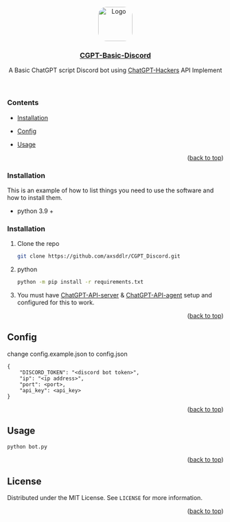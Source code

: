 <div id="top"></div>

<br />
<div align="center">

<img src="https://styles.redditmedia.com/t5_7hqomg/styles/communityIcon_yyc98alroh5a1.jpg" alt="Logo" width="80" height="80" style="border-radius: 25%;">

<a href="https://www.reddit.com/r/ChatGPT/">
  <h3 align="center">CGPT-Basic-Discord</h3>
</a>

  <p align="center">
    A Basic ChatGPT script Discord bot using <a href="https://github.com/ChatGPT-Hackers">ChatGPT-Hackers</a> API Implement
    <br />
    <br />
    <br />

  </p>
</div>

### Contents
<div id="index"></div>

* <p align="left"><a href="#prereq">Installation</a></p>
* <p align="left"><a href="#config">Config</a></p>
* <p align="left"><a href="#config">Usage</a></p>
<p align="right">(<a href="#top">back to top</a>)</p>


### Installation
<div id="prereq"></div>

This is an example of how to list things you need to use the software and how to install them.
* python 3.9 +

### Installation

1. Clone the repo
   ```sh
   git clone https://github.com/axsddlr/CGPT_Discord.git
   ```
2. python
   ```sh
   python -m pip install -r requirements.txt
   ```
3. You must have [ChatGPT-API-server](https://github.com/ChatGPT-Hackers/ChatGPT-API-server) & [ChatGPT-API-agent](https://github.com/ChatGPT-Hackers/ChatGPT-API-agent) setup and configured for this to work.

<p align="right">(<a href="#top">back to top</a>)</p>

## Config
<div id="config"></div>
change config.example.json to config.json

```
{
    "DISCORD_TOKEN": "<discord bot token>",
    "ip": "<ip address>",
    "port": <port>,
    "api_key": <api_key>
}
```
<p align="right">(<a href="#top">back to top</a>)</p>

## Usage
<div id="usage"></div>

   ```sh
  python bot.py
   ```
<p align="right">(<a href="#top">back to top</a>)</p>

## License

Distributed under the MIT License. See `LICENSE` for more information.

<p align="right">(<a href="#top">back to top</a>)</p>



